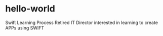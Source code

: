 # hello-world
Swift Learning Process
Retired IT Director interested in learning to create APPs using SWIFT
